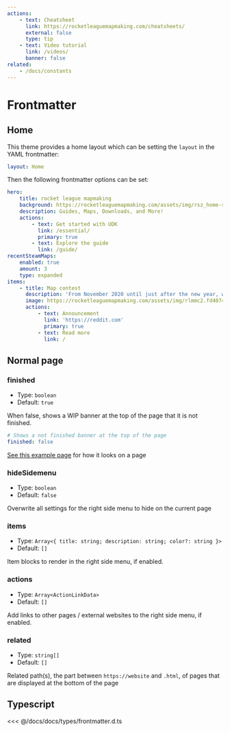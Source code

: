 ```yaml
---
actions:
    - text: Cheatsheet
      link: https://rocketleaguemapmaking.com/cheatsheets/
      external: false
      type: tip
    - text: Video tutorial
      link: /videos/
      banner: false
related:
    - /docs/constants
---
```

# Frontmatter

## Home

This theme provides a home layout which can be setting the `layout` in the YAML frontmatter:

```yaml
layout: Home
```

Then the following frontmatter options can be set:

```yaml
hero: 
    title: rocket league mapmaking
    background: https://rocketleaguemapmaking.com/assets/img/rsz_home-stadium.42c7caa3.png
    description: Guides, Maps, Downloads, and More!
    actions:
        - text: Get started with UDK
          link: /essential/
          primary: true
        - text: Explore the guide
          link: /guide/
recentSteamMaps:
    enabled: true
    amount: 3
    type: expanded
items:
    - title: Map contest
      description: 'From November 2020 until just after the new year, we had our second mapmaking contest.'
      image: https://rocketleaguemapmaking.com/assets/img/rlmmc2.fd407413.png
      actions:
          - text: Announcement
            link: 'https://reddit.com'
            primary: true
          - text: Read more
            link: /
```

## Normal page

### finished

- Type: `boolean`
- Default: `true`

When false, shows a WIP banner at the top of the page that it is not finished.

```yaml
# Shows a not finished banner at the top of the page
finished: false
```

[See this example page](./examples/finished.md) for how it looks on a page

### hideSidemenu

- Type: `boolean`
- Default: `false`

Overwrite all settings for the right side menu to hide on the current page

### items

- Type: `Array<{ title: string; description: string; color?: string }>`
- Default: `[]`

Item blocks to render in the right side menu, if enabled.

### actions

- Type: `Array<ActionLinkData>`
- Default: `[]`

Add links to other pages / external websites to the right side menu, if enabled.

### related

- Type: `string[]`
- Default: `[]`

Related path(s), the part between `https://website` and `.html`, of pages that are displayed at the bottom of the page

## Typescript

<<< @/docs/docs/types/frontmatter.d.ts
